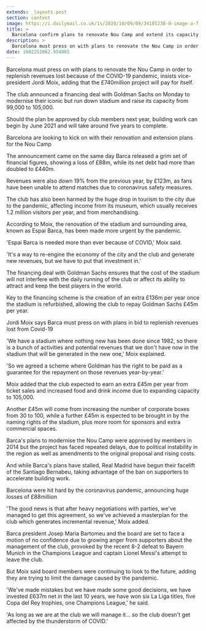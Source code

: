 ```yaml
--- 
extends: _layouts.post 
section: content 
image: https://i.dailymail.co.uk/1s/2020/10/09/09/34185238-0-image-a-7_1602233236451.jpg 
title: > 
  Barcelona confirm plans to renovate Nou Camp and extend its capacity to 105,000 
description: > 
  Barcelona must press on with plans to renovate the Nou Camp in order to replenish revenues lost because of the COVID-19 pandemic, insists vice-president Jordi Moix, adding that the £740million project will pay for itself.The club announced a financing deal with Goldman Sachs on Monday to modernise their iconic but run down stadium and raise its capacity from 99,000 to 105,000.According to Moix, the renovation of the stadium and surrounding area, known as Espai Barca, has been made more urgent by the pandemic.Key to the financing scheme is the creation of an extra £136m per year once the stadium is refurbished, allowing the club to repay Goldman Sachs £45m per year.Moix added that the club expected to earn an extra £45m per year from ticket sales and increased food and drink income due to expanding capacity to 105,000. 
date: 1602252062.954065 
--- 
```

Barcelona must press on with plans to renovate the Nou Camp in order to replenish revenues lost because of the COVID-19 pandemic, insists vice-president Jordi Moix, adding that the £740million project will pay for itself.

The club announced a financing deal with Goldman Sachs on Monday to modernise their iconic but run down stadium and raise its capacity from 99,000 to 105,000.

Should the plan be approved by club members next year, building work can begin by June 2021 and will take around five years to complete.

Barcelona are looking to kick on with their renovation and extension plans for the Nou Camp

The announcement came on the same day Barca released a grim set of financial figures, showing a loss of £88m, while its net debt had more than doubled to £440m.

Revenues were also down 19% from the previous year, by £123m, as fans have been unable to attend matches due to coronavirus safety measures.

The club has also been harmed by the huge drop in tourism to the city due to the pandemic, affecting income from its museum, which usually receives 1.2 million visitors per year, and from merchandising.

According to Moix, the renovation of the stadium and surrounding area, known as Espai Barca, has been made more urgent by the pandemic.

'Espai Barca is needed more than ever because of COVID,' Moix said.

'It's a way to re-engine the economy of the city and the club and generate new revenues, but we have to put that investment in.'

The financing deal with Goldman Sachs ensures that the cost of the stadium will not interfere with the daily running of the club or affect its ability to attract and keep the best players in the world.

Key to the financing scheme is the creation of an extra £136m per year once the stadium is refurbished, allowing the club to repay Goldman Sachs £45m per year.

Jordi Moix says Barca must press on with plans in bid to replenish revenues lost from Covid-19

'We have a stadium where nothing new has been done since 1982, so there is a bunch of activities and potential revenues that we don't have now in the stadium that will be generated in the new one,' Moix explained.

'So we agreed a scheme where Goldman has the right to be paid as a guarantee for the repayment on those revenues year-by-year.'

Moix added that the club expected to earn an extra £45m per year from ticket sales and increased food and drink income due to expanding capacity to 105,000.

Another £45m will come from increasing the number of corporate boxes from 30 to 100, while a further £45m is expected to be brought in by the naming rights of the stadium, plus more room for sponsors and extra commercial spaces.

Barca's plans to modernise the Nou Camp were approved by members in 2014 but the project has faced repeated delays, due to political instability in the region as well as amendments to the original proposal and rising costs.

And while Barca's plans have stalled, Real Madrid have begun their facelift of the Santiago Bernabeu, taking advantage of the ban on supporters to accelerate building work.

Barcelona were hit hard by the coronavirus pandemic, announcing huge losses of £88million

'The good news is that after heavy negotiations with parties, we've managed to get this agreement, so we've achieved a masterplan for the club which generates incremental revenue,' Moix added.

Barca president Josep Maria Bartomeu and the board are set to face a motion of no confidence due to growing anger from supporters about the management of the club, provoked by the recent 8-2 defeat to Bayern Munich in the Champions League and captain Lionel Messi's attempt to leave the club.

But Moix said board members were continuing to look to the future, adding they are trying to limit the damage caused by the pandemic.

'We've made mistakes but we have made some good decisions, we have invested £637m net in the last 10 years, we have won six La Liga titles, five Copa del Rey trophies, one Champions League,' he said.

'As long as we are at the club we will manage it... so the club doesn't get affected by the thunderstorm of COVID.'